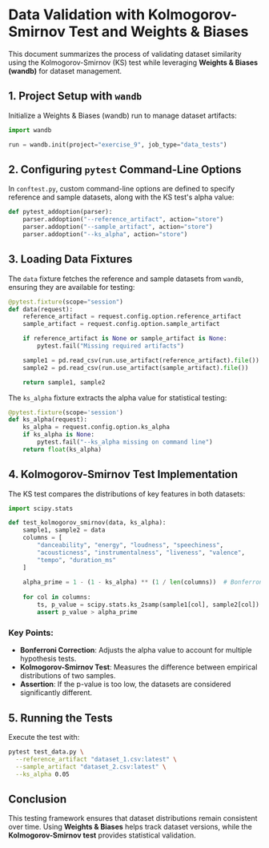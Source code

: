 # Data Validation with Kolmogorov-Smirnov Test and Weights & Biases

This document summarizes the process of validating dataset similarity using the Kolmogorov-Smirnov (KS) test while leveraging **Weights & Biases (wandb)** for dataset management.

## 1. Project Setup with `wandb`

Initialize a Weights & Biases (wandb) run to manage dataset artifacts:

```python
import wandb

run = wandb.init(project="exercise_9", job_type="data_tests")
```

## 2. Configuring `pytest` Command-Line Options

In `conftest.py`, custom command-line options are defined to specify reference and sample datasets, along with the KS test's alpha value:

```python
def pytest_addoption(parser):
    parser.addoption("--reference_artifact", action="store")
    parser.addoption("--sample_artifact", action="store")
    parser.addoption("--ks_alpha", action="store")
```

## 3. Loading Data Fixtures

The `data` fixture fetches the reference and sample datasets from `wandb`, ensuring they are available for testing:

```python
@pytest.fixture(scope="session")
def data(request):
    reference_artifact = request.config.option.reference_artifact
    sample_artifact = request.config.option.sample_artifact

    if reference_artifact is None or sample_artifact is None:
        pytest.fail("Missing required artifacts")

    sample1 = pd.read_csv(run.use_artifact(reference_artifact).file())
    sample2 = pd.read_csv(run.use_artifact(sample_artifact).file())

    return sample1, sample2
```

The `ks_alpha` fixture extracts the alpha value for statistical testing:

```python
@pytest.fixture(scope='session')
def ks_alpha(request):
    ks_alpha = request.config.option.ks_alpha
    if ks_alpha is None:
        pytest.fail("--ks_alpha missing on command line")
    return float(ks_alpha)
```

## 4. Kolmogorov-Smirnov Test Implementation

The KS test compares the distributions of key features in both datasets:

```python
import scipy.stats

def test_kolmogorov_smirnov(data, ks_alpha):
    sample1, sample2 = data
    columns = [
        "danceability", "energy", "loudness", "speechiness",
        "acousticness", "instrumentalness", "liveness", "valence",
        "tempo", "duration_ms"
    ]
    
    alpha_prime = 1 - (1 - ks_alpha) ** (1 / len(columns))  # Bonferroni correction
    
    for col in columns:
        ts, p_value = scipy.stats.ks_2samp(sample1[col], sample2[col])
        assert p_value > alpha_prime
```

### Key Points:
- **Bonferroni Correction**: Adjusts the alpha value to account for multiple hypothesis tests.
- **Kolmogorov-Smirnov Test**: Measures the difference between empirical distributions of two samples.
- **Assertion**: If the p-value is too low, the datasets are considered significantly different.

## 5. Running the Tests

Execute the test with:

```sh
pytest test_data.py \
  --reference_artifact "dataset_1.csv:latest" \
  --sample_artifact "dataset_2.csv:latest" \
  --ks_alpha 0.05
```

## Conclusion
This testing framework ensures that dataset distributions remain consistent over time. Using **Weights & Biases** helps track dataset versions, while the **Kolmogorov-Smirnov test** provides statistical validation.


